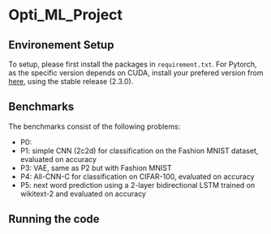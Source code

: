 # Opti_ML_Project
## Environement Setup
To setup, please first install the packages in `requirement.txt`. For Pytorch, as the specific version depends on CUDA, install your prefered version from [here](https://pytorch.org/get-started/locally/), using the stable release (2.3.0). 

## Benchmarks
The benchmarks consist of the following problems:
- P0: 
- P1: simple CNN (2c2d) for classification on the Fashion MNIST dataset, evaluated on accuracy
- P3: VAE, same as P2 but with Fashion MNIST
- P4: All-CNN-C for classification on CIFAR-100, evaluated on accuracy
- P5: next word prediction using a 2-layer bidirectional LSTM trained on wikitext-2 and evaluated on accuracy

## Running the code
